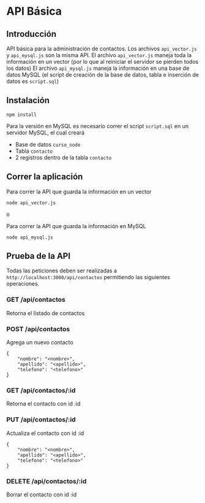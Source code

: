 # API Básica

## Introducción

API básica para la administración de contactos. Los archivos ```api_vector.js``` y ```api_mysql.js``` son la misma API. El archivo ```api_vector.js``` maneja toda la información en un vector (por lo que al reiniciar el servidor se pierden todos los datos) El archivo ```api_mysql.js``` maneja la información en una base de datos MySQL (el script de creación de la base de datos, tabla e inserción de datos es ```script.sql```)

## Instalación

```
npm install
```

Para la versión en MySQL es necesario correr el script ```script.sql``` en un servidor MySQL, el cual creará

* Base de datos ```curso_node```
* Tabla ```contacto```
* 2 registros dentro de la tabla ```contacto```

## Correr la aplicación

Para correr la API que guarda la información en un vector
```
node api_vector.js
```

o

Para correr la API que guarda la información en MySQL
```
node api_mysql.js
```

## Prueba de la API

Todas las peticiones deben ser realizadas a ```http://localhost:3000/api/contactos``` permitiendo las siguientes operaciones.

### GET /api/contactos

Retorna el listado de contactos

### POST /api/contactos

Agrega un nuevo contacto
```
{
    "nombre": "<nombre>",
    "apellido": "<apellido>",
    "telefono": "<telefono>"
}
```

### GET /api/contactos/:id

Retorna el contacto con id :id

### PUT /api/contactos/:id

Actualiza el contacto con id :id

```
{
    "nombre": "<nombre>",
    "apellido": "<apellido>",
    "telefono": "<telefono>"
}
```

### DELETE /api/contactos/:id

Borrar el contacto con id :id
